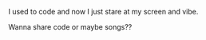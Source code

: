 <p>I used to code and now I just stare at my screen and vibe.</p>
<p>Wanna share code or maybe songs??</p>
